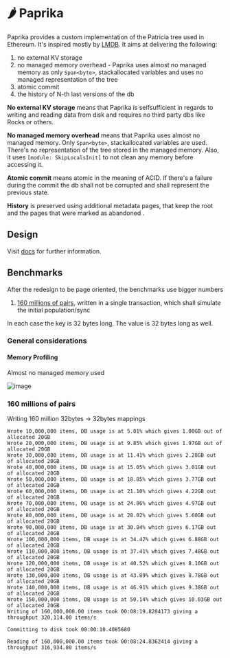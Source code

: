 # :hot_pepper: Paprika

Paprika provides a custom implementation of the Patricia tree used in Ethereum. It's inspired mostly by [LMDB](https://github.com/LMDB/lmdb). It aims at delivering the following:

1. no external KV storage
1. no managed memory overhead - Paprika uses almost no managed memory as only `Span<byte>`, stackallocated variables and uses no managed representation of the tree
1. atomic commit
1. the history of N-th last versions of the db

**No external KV storage** means that Paprika is selfsufficient in regards to writing and reading data from disk and requires no third party dbs like Rocks or others.

**No managed memory overhead** means that Paprika uses almost no managed memory. Only `Span<byte>`, stackallocated variables are used. There's no representation of the tree stored in the managed memory. Also, it uses `[module: SkipLocalsInit]` to not clean any memory before accessing it.

**Atomic commit** means atomic in the meaning of ACID. If there's a failure during the commit the db shall not be corrupted and shall represent the previous state.

**History** is preserved using additional metadata pages, that keep the root and the pages that were marked as abandoned .

## Design

Visit [docs](\docs) for further information.

## Benchmarks

After the redesign to be page oriented, the benchmarks use bigger numbers

1. [160 millions of pairs](#160-millions-of-pairs), written in a single transaction, which shall simulate the initial population/sync

In each case the key is 32 bytes long. The value is 32 bytes long as well.

### General considerations

#### Memory Profiling

Almost no managed memory used

![image](https://user-images.githubusercontent.com/519707/204166299-81c05582-7e0d-4401-b2cf-91a3c1b7153b.png)

### 160 millions of pairs

Writing 160 million 32bytes -> 32bytes mappings

```
Wrote 10,000,000 items, DB usage is at 5.01% which gives 1.00GB out of allocated 20GB
Wrote 20,000,000 items, DB usage is at 9.85% which gives 1.97GB out of allocated 20GB
Wrote 30,000,000 items, DB usage is at 11.41% which gives 2.28GB out of allocated 20GB
Wrote 40,000,000 items, DB usage is at 15.05% which gives 3.01GB out of allocated 20GB
Wrote 50,000,000 items, DB usage is at 18.85% which gives 3.77GB out of allocated 20GB
Wrote 60,000,000 items, DB usage is at 21.10% which gives 4.22GB out of allocated 20GB
Wrote 70,000,000 items, DB usage is at 24.86% which gives 4.97GB out of allocated 20GB
Wrote 80,000,000 items, DB usage is at 28.02% which gives 5.60GB out of allocated 20GB
Wrote 90,000,000 items, DB usage is at 30.84% which gives 6.17GB out of allocated 20GB
Wrote 100,000,000 items, DB usage is at 34.42% which gives 6.88GB out of allocated 20GB
Wrote 110,000,000 items, DB usage is at 37.41% which gives 7.48GB out of allocated 20GB
Wrote 120,000,000 items, DB usage is at 40.52% which gives 8.10GB out of allocated 20GB
Wrote 130,000,000 items, DB usage is at 43.89% which gives 8.78GB out of allocated 20GB
Wrote 140,000,000 items, DB usage is at 46.91% which gives 9.38GB out of allocated 20GB
Wrote 150,000,000 items, DB usage is at 50.14% which gives 10.03GB out of allocated 20GB
Writing of 160,000,000.00 items took 00:08:19.8204173 giving a throughput 320,114.00 items/s

Committing to disk took 00:00:10.4085680

Reading of 160,000,000.00 items took 00:08:24.8362414 giving a throughput 316,934.00 items/s
```
